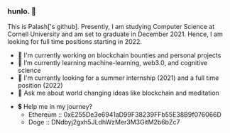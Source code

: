 ### hunlo. 👋

This is Palash['s github]. Presently, I am studying Computer Science at Cornell University and am set to graduate in December 2021. Hence, I am looking for full time positions starting in 2022.

- 🔭 I'm currently working on blockchain bounties and personal projects
- 🌱 I’m currently learning machine-learning, web3.0, and cognitive science
- 🤔 I'm currently looking for a summer internship (2021) and a full time position (2022)
- 💬 Ask me about world changing ideas like blockchain and meditation
<!-- add contact info (website) ASAP, ie, max June 2021 -->
- 💲 Help me in my journey?
  - Ethereum :: 0xE255De3e6941aD99F38239FFb55E38B9f076066D
  - Doge :: DNdbyj2gxh5JLdhWzMer3M3GitM2b6bZc7
